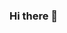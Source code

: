 ### Hi there 👋

<!--
**Srishti-1602/Srishti-1602** is a ✨ _special_ ✨ repository because its `README.md` (this file) appears on your GitHub profile.

Here are some ideas to get you started:

- 🔭 I’m currently working on ...
- 🌱 I’m currently learning ...
- 👯 I’m looking to collaborate on ...
- 🤔 I’m looking for help with ...
💬 Ask me about ...
- 📫 How to reach me: ...
- 😄 Pronouns: ...
- ⚡ Fun fact: ...
-->

